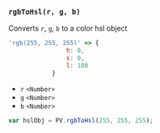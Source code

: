 ### ``rgbToHsl(r, g, b)``
Converts ``r``, ``g``, ``b`` to a color hsl object

```js
'rgb(255, 255, 255)' =>	{
				h: 0,
				s: 0,
				l: 100
			}
```

- `r` `<Number>`
- `g` `<Number>`
- `b` `<Number>`

```js
var hslObj = PV.rgbToHsl(255, 255, 255);
```